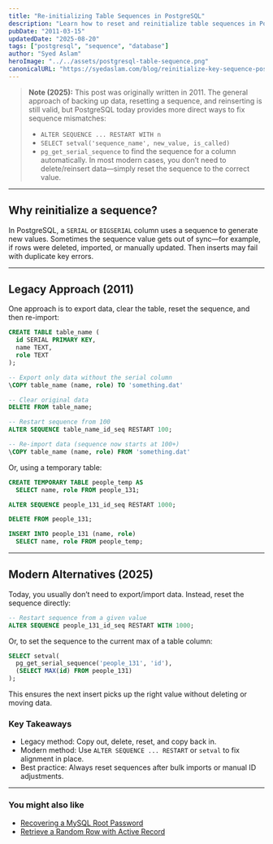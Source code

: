 ```yaml
---
title: "Re-initializing Table Sequences in PostgreSQL"
description: "Learn how to reset and reinitialize table sequences in PostgreSQL safely, whether preserving existing data or starting fresh."
pubDate: "2011-03-15"
updatedDate: "2025-08-20"
tags: ["postgresql", "sequence", "database"]
author: "Syed Aslam"
heroImage: "../../assets/postgresql-table-sequence.png"
canonicalURL: "https://syedaslam.com/blog/reinitialize-key-sequence-postgresql"
---
```


> **Note (2025):**
> This post was originally written in 2011. The general approach of backing up data, resetting a sequence, and reinserting is still valid, but PostgreSQL today provides more direct ways to fix sequence mismatches:
>
> - `ALTER SEQUENCE ... RESTART WITH n`
> - `SELECT setval('sequence_name', new_value, is_called)`
> - `pg_get_serial_sequence` to find the sequence for a column automatically.
>   In most modern cases, you don’t need to delete/reinsert data—simply reset the sequence to the correct value.

---

## Why reinitialize a sequence?

In PostgreSQL, a `SERIAL` or `BIGSERIAL` column uses a sequence to generate new values. Sometimes the sequence value gets out of sync—for example, if rows were deleted, imported, or manually updated. Then inserts may fail with duplicate key errors.

---

## Legacy Approach (2011)

One approach is to export data, clear the table, reset the sequence, and then re-import:

```sql
CREATE TABLE table_name (
  id SERIAL PRIMARY KEY,
  name TEXT,
  role TEXT
);

-- Export only data without the serial column
\COPY table_name (name, role) TO 'something.dat'

-- Clear original data
DELETE FROM table_name;

-- Restart sequence from 100
ALTER SEQUENCE table_name_id_seq RESTART 100;

-- Re-import data (sequence now starts at 100+)
\COPY table_name (name, role) FROM 'something.dat'
```

Or, using a temporary table:

```sql
CREATE TEMPORARY TABLE people_temp AS
  SELECT name, role FROM people_131;

ALTER SEQUENCE people_131_id_seq RESTART 1000;

DELETE FROM people_131;

INSERT INTO people_131 (name, role)
  SELECT name, role FROM people_temp;
```

---

## Modern Alternatives (2025)

Today, you usually don’t need to export/import data. Instead, reset the sequence directly:

```sql
-- Restart sequence from a given value
ALTER SEQUENCE people_131_id_seq RESTART WITH 1000;
```

Or, to set the sequence to the current max of a table column:

```sql
SELECT setval(
  pg_get_serial_sequence('people_131', 'id'),
  (SELECT MAX(id) FROM people_131)
);
```

This ensures the next insert picks up the right value without deleting or moving data.

### Key Takeaways

- Legacy method: Copy out, delete, reset, and copy back in.
- Modern method: Use `ALTER SEQUENCE ... RESTART` or `setval` to fix alignment in place.
- Best practice: Always reset sequences after bulk imports or manual ID adjustments.

---

### You might also like

- [Recovering a MySQL Root Password](/blog/recovering-a-mysql-root-password)
- [Retrieve a Random Row with Active Record](/blog/retrieving-a-random-row-in-activerecord)
